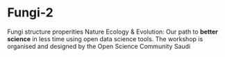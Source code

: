 # Fungi-2
Fungi structure properities
Nature Ecology & Evolution: Our path to **better science** in less time using open data science tools.
The workshop is organised and designed by the Open Science Community Saudi
